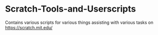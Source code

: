 # Scratch-Tools-and-Userscripts
Contains various scripts for various things assisting with various tasks on https://scratch.mit.edu/
